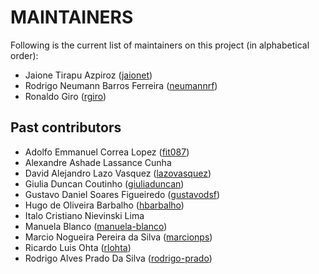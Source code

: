 # MAINTAINERS

Following is the current list of maintainers on this project (in alphabetical order):

- Jaione Tirapu Azpiroz ([jaionet](https://github.com/jaionet))
- Rodrigo Neumann Barros Ferreira ([neumannrf](https://github.com/neumannrf))
- Ronaldo Giro ([rgiro](https://github.com/rgiro))

## Past contributors

- Adolfo Emmanuel Correa Lopez ([fit087](https://github.com/fit087))
- Alexandre Ashade Lassance Cunha
- David Alejandro Lazo Vasquez ([lazovasquez](https://github.com/lazovasquez))
- Giulia Duncan Coutinho ([giuliaduncan](https://github.com/giuliaduncan))
- Gustavo Daniel Soares Figueiredo ([gustavodsf](https://github.com/gustavodsf))
- Hugo de Oliveira Barbalho ([hbarbalho](https://github.com/hbarbalho))
- Italo Cristiano Nievinski Lima
- Manuela Blanco ([manuela-blanco](https://github.com/manuela-blanco))
- Marcio Nogueira Pereira da Silva ([marcionps](https://github.com/marcionps))
- Ricardo Luis Ohta ([rlohta](https://github.com/rlohta))
- Rodrigo Alves Prado Da Silva ([rodrigo-prado](https://github.com/rodrigo-prado))